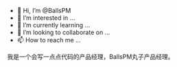 - 👋 Hi, I’m @BallsPM
- 👀 I’m interested in ...
- 🌱 I’m currently learning ...
- 💞️ I’m looking to collaborate on ...
- 📫 How to reach me ...

<!---
BallsPM/BallsPM is a ✨ special ✨ repository because its `README.md` (this file) appears on your GitHub profile.
You can click the Preview link to take a look at your changes.
--->
我是一个会写一点点代码的产品经理，BallsPM丸子产品经理。
